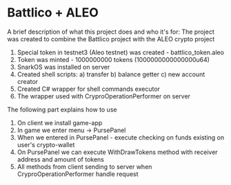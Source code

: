 
# Battlico + ALEO

A brief description of what this project does and who it's for:
The project was created to combine the Battlico project with the ALEO crypto project


1) Special token in testnet3 (Aleo testnet) was created - battlico_token.aleo
2) Token was minted - 1000000000 tokens (1000000000000000u64)
3) SnarkOS was installed on server
4) Created shell scripts:
    a) transfer
    b) balance getter
    c) new account creator
5) Created C# wrapper for shell commands executor
6) The wrapper used with CryproOperationPerformer on server

The following part explains how to use

1) On client we install game-app
2) In game we enter menu -> PursePanel
3) When we entered in PursePanel - execute checking on funds existing on user's crypto-wallet 
4) On PursePanel we can execute WithDrawTokens method with receiver address and amount of tokens
5) All methods from client sending to server when CryproOperationPerformer handle request
